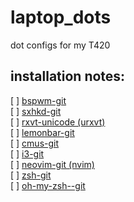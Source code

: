 # laptop_dots
dot configs for my T420

## installation notes:
[ ] <a href="https://aur.archlinux.org/packages/bspwm-git/">bspwm-git</a><br>
[ ] <a href="https://aur.archlinux.org/packages/sxhkd-git/">sxhkd-git</a><br>
[ ] <a href="https://wiki.archlinux.org/index.php/rxvt-unicode">rxvt-unicode (urxvt)</a><br>
[ ] <a href="https://aur.archlinux.org/packages/lemonbar-git/">lemonbar-git</a><br>
[ ] <a href="https://aur.archlinux.org/packages/cmus-git/">cmus-git</a><br>
[ ] <a href="https://aur.archlinux.org/packages/i3-git/">i3-git</a><br>
[ ] <a href="https://aur.archlinux.org/packages/neovim-git/">neovim-git (nvim)</a><br>
[ ] <a href="https://aur.archlinux.org/packages/zsh-git/">zsh-git</a><br>
[ ] <a href="https://aur.archlinux.org/packages/oh-my-zsh-git/">oh-my-zsh--git</a><br>

